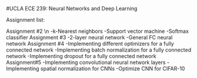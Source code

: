 #UCLA ECE 239: Neural Networks and Deep Learning


Assignment list:


Assignment #2 \n
-k-Nearest neighbors
-Support vector machine
-Softmax classifier
Assignment #3
-2-layer neural network
-General FC neural network
Assignment #4
-Implementing different optimizers for a fully connected network
-Implementing batch normalization for a fully connected network
-Implementing dropout for a fully connected network
Assignment#5
-Implementing convolutional neural network layers
-Implementing spatial normalization for CNNs
-Optimize CNN for CIFAR-10
